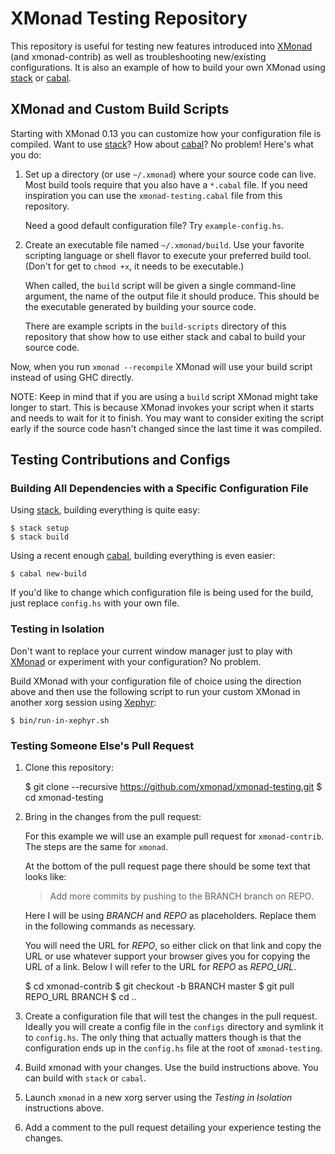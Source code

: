 # XMonad Testing Repository

This repository is useful for testing new features introduced into
[XMonad][] (and xmonad-contrib) as well as troubleshooting
new/existing configurations.  It is also an example of how to build
your own XMonad using [stack][] or [cabal][].

## XMonad and Custom Build Scripts

Starting with XMonad 0.13 you can customize how your configuration
file is compiled.  Want to use [stack][]?  How about [cabal][]?  No
problem!  Here's what you do:

  1. Set up a directory (or use `~/.xmonad`) where your source code
     can live.  Most build tools require that you also have a
     `*.cabal` file.  If you need inspiration you can use the
     `xmonad-testing.cabal` file from this repository.

     Need a good default configuration file?  Try `example-config.hs`.

  2. Create an executable file named `~/.xmonad/build`.  Use your
     favorite scripting language or shell flavor to execute your
     preferred build tool.  (Don't for get to `chmod +x`, it needs to
     be executable.)

     When called, the `build` script will be given a single
     command-line argument, the name of the output file it should
     produce.  This should be the executable generated by building
     your source code.

     There are example scripts in the `build-scripts` directory of
     this repository that show how to use either stack and cabal to
     build your source code.

Now, when you run `xmonad --recompile` XMonad will use your build
script instead of using GHC directly.

NOTE: Keep in mind that if you are using a `build` script XMonad might
take longer to start.  This is because XMonad invokes your script when
it starts and needs to wait for it to finish.  You may want to
consider exiting the script early if the source code hasn't changed
since the last time it was compiled.

## Testing Contributions and Configs

### Building All Dependencies with a Specific Configuration File

Using [stack][], building everything is quite easy:

    $ stack setup
    $ stack build

Using a recent enough [cabal][], building everything is even easier:

    $ cabal new-build

If you'd like to change which configuration file is being used for the
build, just replace `config.hs` with your own file.

### Testing in Isolation

Don't want to replace your current window manager just to play with
[XMonad][] or experiment with your configuration?  No problem.

Build XMonad with your configuration file of choice using the
direction above and then use the following script to run your custom
XMonad in another xorg session using [Xephyr][]:

    $ bin/run-in-xephyr.sh

### Testing Someone Else's Pull Request

  1. Clone this repository:

        $ git clone --recursive https://github.com/xmonad/xmonad-testing.git
        $ cd xmonad-testing

  2. Bring in the changes from the pull request:

     For this example we will use an example pull request for
     `xmonad-contrib`.  The steps are the same for `xmonad`.

     At the bottom of the pull request page there should be some text
     that looks like:

     > Add more commits by pushing to the BRANCH branch on REPO.

     Here I will be using *BRANCH* and *REPO* as placeholders.
     Replace them in the following commands as necessary.

     You will need the URL for *REPO*, so either click on that link
     and copy the URL or use whatever support your browser gives you
     for copying the URL of a link.  Below I will refer to the URL for
     *REPO* as *REPO_URL*.

        $ cd xmonad-contrib
        $ git checkout -b BRANCH master
        $ git pull REPO_URL BRANCH
        $ cd ..

  3. Create a configuration file that will test the changes in the
     pull request.  Ideally you will create a config file in the
     `configs` directory and symlink it to `config.hs`.  The only
     thing that actually matters though is that the configuration ends
     up in the `config.hs` file at the root of `xmonad-testing`.

  4. Build xmonad with your changes.  Use the build instructions
     above.  You can build with `stack` or `cabal`.

  5. Launch `xmonad` in a new xorg server using the *Testing in
     Isolation* instructions above.

  6. Add a comment to the pull request detailing your experience
     testing the changes.

[xmonad]: http://xmonad.org/
[stack]: https://docs.haskellstack.org/en/stable/README/
[cabal]: http://cabal.readthedocs.io/en/latest/nix-local-build-overview.html
[xephyr]: https://www.freedesktop.org/wiki/Software/Xephyr/
